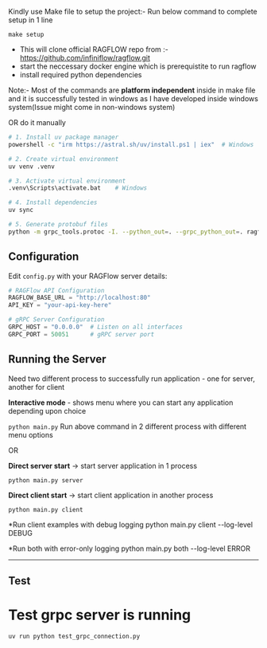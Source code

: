 Kindly use Make file to setup the project:-
Run below command to complete setup in 1 line
```
make setup
```
* This will clone official RAGFLOW repo from :- https://github.com/infiniflow/ragflow.git
* start the neccessary docker engine which is prerequistite to run ragflow 
* install required python dependencies

Note:- 
Most of the commands are **platform independent** inside in make file and it is successfully tested in windows as I have developed inside windows system(Issue might come in non-windows system)

OR do it manually

```bash
# 1. Install uv package manager
powershell -c "irm https://astral.sh/uv/install.ps1 | iex"  # Windows

# 2. Create virtual environment
uv venv .venv 

# 3. Activate virtual environment
.venv\Scripts\activate.bat    # Windows

# 4. Install dependencies
uv sync

# 5. Generate protobuf files 
python -m grpc_tools.protoc -I. --python_out=. --grpc_python_out=. ragflow_service.proto
```

## Configuration

Edit `config.py` with your RAGFlow server details:

```python
# RAGFlow API Configuration
RAGFLOW_BASE_URL = "http://localhost:80"
API_KEY = "your-api-key-here"

# gRPC Server Configuration
GRPC_HOST = "0.0.0.0"  # Listen on all interfaces
GRPC_PORT = 50051      # gRPC server port
```

## Running the Server
Need two different process to successfully run application - one for server, another for client

**Interactive mode** - shows menu where you can start any application depending upon choice

```python main.py```
Run above command in 2 different process with different menu options

OR

**Direct server start**  -> start server application in 1 process
```
python main.py server
```
**Direct client start**  -> start client application in another process
```
python main.py client
```

*Run client examples with debug logging
python main.py client --log-level DEBUG

*Run both with error-only logging
python main.py both --log-level ERROR


--------------------------------------------
## Test

# Test grpc server is running
    uv run python test_grpc_connection.py

# 


